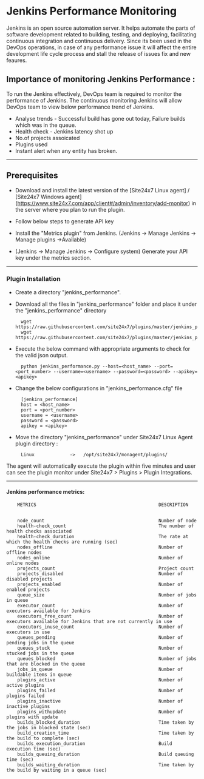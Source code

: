                                          
 # Jenkins Performance Monitoring
                                                                                               
Jenkins is an open source automation server. It helps automate the parts of software development related to building, testing, and deploying, facilitating continuous integration and continuous delivery. Since its been used in the DevOps operations, in case of any performance issue it will affect the entire development life cycle process and stall the release of issues fix and new feaures. 

## Importance of monitoring Jenkins Performance :

To run the Jenkins effectively, DevOps team is required to monitor the performance of Jenkins. The continuous monitoring Jenkins will allow DevOps team to view below performance trend of Jenkins.

- Analyse trends - Successful build has gone out today, Failure builds which was in the queue.
- Health check - Jenkins latency shot up
- No.of projects assoicated
- Plugins used 
- Instant alert when any entity has broken.


---

## Prerequisites

- Download and install the latest version of the [Site24x7 Linux agent] / [Site24x7 Windows agent] (https://www.site24x7.com/app/client#/admin/inventory/add-monitor) in the server where you plan to run the plugin. 

- Follow below steps to generate API key 
- Install the "Metrics plugin" from Jenkins. (Jenkins -> Manage Jenkins -> Manage plugins ->Available)
- (Jenkins -> Manage Jenkins -> Configure system) Generate your API key under the metrics section.

---

### Plugin Installation  

- Create a directory "jenkins_performance".
      
- Download all the files in "jenkins_performance" folder and place it under the "jenkins_performance" directory

		wget https://raw.githubusercontent.com/site24x7/plugins/master/jenkins_performance/jenkins_performance.py
		wget https://raw.githubusercontent.com/site24x7/plugins/master/jenkins_performance/jenkins_performance.cfg

- Execute the below command with appropriate arguments to check for the valid json output.  

		python jenkins_performance.py --host=<host_name> --port=<port_number> --username=<username> --password=<password> --apikey=<apikey>
		
- Change the below configurations in "jenkins_performance.cfg" file

		[jenkins_performance]
		host = <host_name>
		port = <port_number>
		username = <username>
		password = <password>
		apikey = <apikey>
		
- Move the directory "jenkins_performance" under Site24x7 Linux Agent plugin directory : 

		Linux             ->   /opt/site24x7/monagent/plugins/


The agent will automatically execute the plugin within five minutes and user can see the plugin monitor under Site24x7 > Plugins > Plugin Integrations.
	
---
#### Jenkins performance metrics:


		METRICS                                             DESCRIPTION


		node_count                                          Number of node
		health-check_count                                  The number of health checks associated
		health-check_duration                               The rate at which the health checks are running (sec)
		nodes_offline                                       Number of offline nodes
		nodes_online                                        Number of online nodes
		projects_count                                      Project count
		projects_disabled                                   Number of disabled projects
		projects_enabled                                    Number of enabled projects
		queue_size                                          Number of jobs in queue
		executor_count                                      Number of executors available for Jenkins
		executors_free_count                                Number of executors available for Jenkins that are not currently in use
		executors_inuse_count                               Number of executors in use
		queues_pending                                      Number of pending jobs in the queue
		queues_stuck                                        Number of stucked jobs in the queue
		queues_blocked                                      Number of jobs that are blocked in the queue
		jobs_in_queue                                       Number of buildable items in queue
		plugins_active                                      Number of active plugins
		plugins_failed                                      Number of plugins failed
		plugins_inactive                                    Number of inactive plugins
		plugins_withupdate                                  Number of plugins with update
		builds_blocked_duration                             Time taken by the jobs in blocked state (sec)
		build_creation_time                                 Time taken by the build to complete (sec)
		builds_execution_duration                           Build execution time (sec)
		builds_queuing_duration                             Build queuing time (sec)
		builds_waiting_duration                             Time taken by the build by waiting in a queue (sec)


